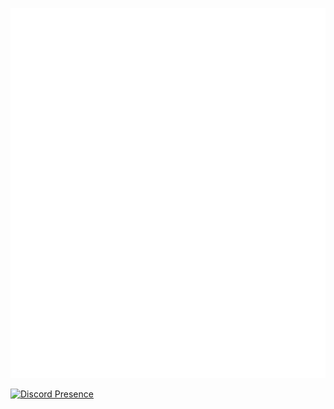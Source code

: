 [![Metrics](https://github.com/usarral/usarral/blob/master/github-metrics.svg)](https://usarral.com)

[![Discord Presence](https://lanyard.cnrad.dev/api/496251940485988385?hideDiscrim=true)](https://discord.com/users/496251940485988385)
